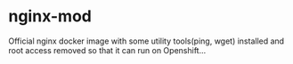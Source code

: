 # nginx-mod
Official nginx docker image with some utility tools(ping, wget) installed and root access removed so that it can run on Openshift...
